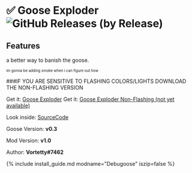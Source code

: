 # ✅ Goose Exploder ![GitHub Releases (by Release)](https://img.shields.io/github/downloads/desktopgooseunofficial/resourcehub/GooseExploder/total?logo=github)

## Features

a better way to banish the goose.

<sub><sup>im gonna be adding smoke when i can figure out how</sup></sub>

###IF YOU ARE SENSITIVE TO FLASHING COLORS/LIGHTS DOWNLOAD THE NON-FLASHING VERSION

Get it: [Goose Exploder](https://github.com/Vortetty/GooseExploder/releases/download/1.0/GooseExploder.dll)
Get it: [Goose Exploder Non-Flashing (not yet available)](https://github.com/Vortetty/GooseExploder/releases/download/1.0/GooseExploderNoFlash.dll)

Look inside: [SourceCode](https://github.com/Vortetty/GooseExploder)

Goose Version: **v0.3**

Mod Version: **v1.0**

Author: **Vortetty#7462**

{% include install_guide.md modname="Debugoose" iszip=false %}
